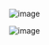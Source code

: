![image](https://github.com/user-attachments/assets/e3fd6b12-2192-4f5a-bd09-eb2cad430543)

![image](https://github.com/user-attachments/assets/77c1d6eb-4ce7-4c06-b181-143ca18ae72b)
